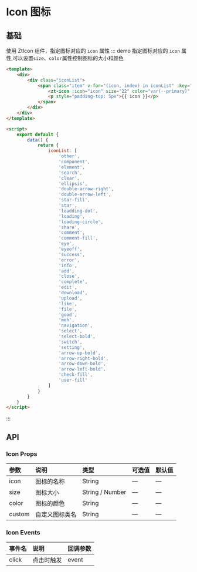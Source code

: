 # Icon 图标

## 基础

使用 ZtIcon 组件，指定图标对应的 `icon` 属性
::: demo 指定图标对应的 `icon` 属性,可以设置`size`、`color`属性控制图标的大小和颜色

```html
<template>
    <div>
        <div class="iconList">
            <span class="item" v-for="(icon, index) in iconList" :key="index">
                <zt-icon :icon="icon" size="22" color="var(--primary)" />
                <p style="padding-top: 5px">{{ icon }}</p>
            </span>
        </div>
    </div>
</template>

<script>
    export default {
        data() {
            return {
                iconList: [
                    'other',
                    'component',
                    'element',
                    'search',
                    'clear',
                    'ellipsis',
                    'double-arrow-right',
                    'double-arrow-left',
                    'star-fill',
                    'star',
                    'loadding-dot',
                    'loading',
                    'loading-circle',
                    'share',
                    'comment',
                    'comment-fill',
                    'eye',
                    'eyeoff',
                    'success',
                    'error',
                    'info',
                    'add',
                    'close',
                    'complete',
                    'edit',
                    'download',
                    'upload',
                    'like',
                    'file',
                    'good',
                    'meh',
                    'navigation',
                    'select',
                    'select-bold',
                    'switch',
                    'setting',
                    'arrow-up-bold',
                    'arrow-right-bold',
                    'arrow-down-bold',
                    'arrow-left-bold',
                    'check-fill',
                    'user-fill'
                ]
            }
        }
    }
</script>
```

:::

## API

### Icon Props

| 参数   | 说明           | 类型            | 可选值 | 默认值 |
| :----- | :------------- | :-------------- | ------ | :----- |
| icon   | 图标的名称     | String          | —      | —      |
| size   | 图标大小       | String / Number | —      | —      |
| color  | 图标的颜色     | String          | —      | —      |
| custom | 自定义图标类名 | String          | —      | —      |

### Icon Events

| 事件名 | 说明       | 回调参数 |
| ------ | :--------- | :------- |
| click  | 点击时触发 | event    |
